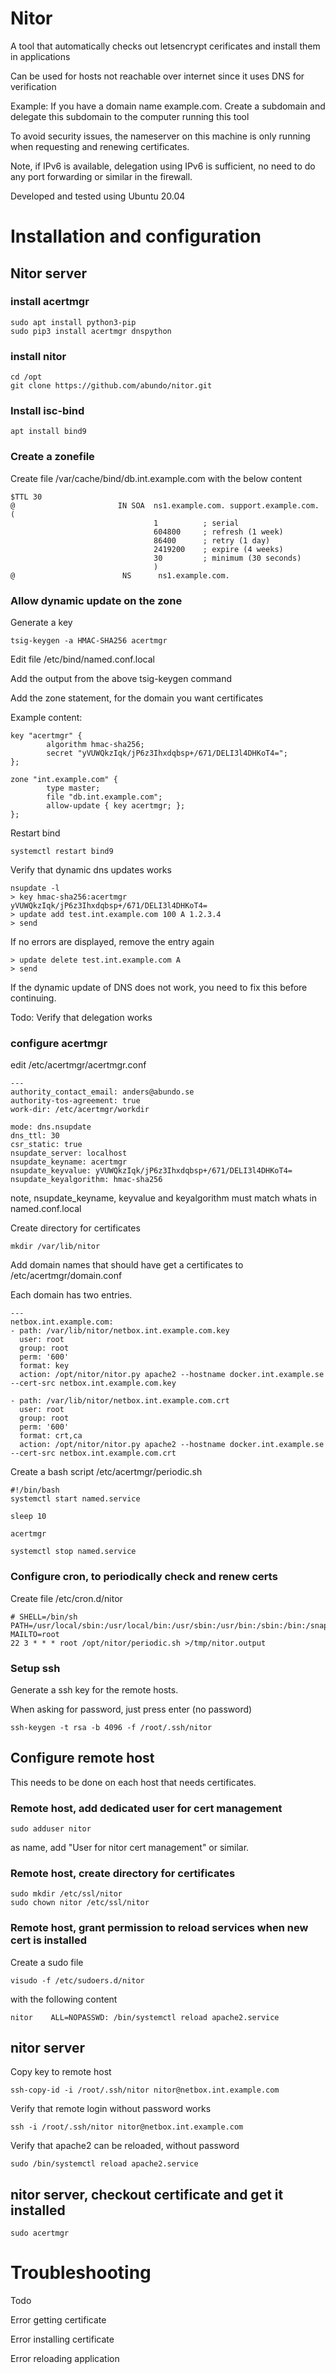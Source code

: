 # Nitor

A tool that automatically checks out letsencrypt cerificates and install them
in applications

Can be used for hosts not reachable over internet since it uses DNS for verification

Example:
If you have a domain name example.com. Create a subdomain and delegate this subdomain
to the computer running this tool

To avoid security issues, the nameserver on this machine is only running when requesting
and renewing certificates.

Note, if IPv6 is available, delegation using IPv6 is sufficient, no need to do any
port forwarding or similar in the firewall.

Developed and tested using Ubuntu 20.04


Installation and configuration
======================================

## Nitor server

### install acertmgr

    sudo apt install python3-pip
    sudo pip3 install acertmgr dnspython


### install nitor

    cd /opt
    git clone https://github.com/abundo/nitor.git


### Install isc-bind

    apt install bind9


### Create a zonefile

Create file /var/cache/bind/db.int.example.com with the below content

    $TTL 30
    @                       IN SOA  ns1.example.com. support.example.com. (
                                    1          ; serial
                                    604800     ; refresh (1 week)
                                    86400      ; retry (1 day)
                                    2419200    ; expire (4 weeks)
                                    30         ; minimum (30 seconds)
                                    )
    @                        NS      ns1.example.com.


### Allow dynamic update on the zone

Generate a key

    tsig-keygen -a HMAC-SHA256 acertmgr


Edit file /etc/bind/named.conf.local

Add the output from the above tsig-keygen command

Add the zone statement, for the domain you want certificates

Example content:

    key "acertmgr" {
            algorithm hmac-sha256;
            secret "yVUWQkzIqk/jP6z3Ihxdqbsp+/671/DELI3l4DHKoT4=";
    };

    zone "int.example.com" {
            type master;
            file "db.int.example.com";
            allow-update { key acertmgr; };
    };


Restart bind

    systemctl restart bind9


Verify that dynamic dns updates works

    nsupdate -l
    > key hmac-sha256:acertmgr yVUWQkzIqk/jP6z3Ihxdqbsp+/671/DELI3l4DHKoT4=
    > update add test.int.example.com 100 A 1.2.3.4
    > send

If no errors are displayed, remove the entry again

    > update delete test.int.example.com A
    > send

If the dynamic update of DNS does not work, you need to fix this before continuing.


Todo: Verify that delegation works



### configure acertmgr

edit /etc/acertmgr/acertmgr.conf

    ---
    authority_contact_email: anders@abundo.se
    authority-tos-agreement: true
    work-dir: /etc/acertmgr/workdir

    mode: dns.nsupdate
    dns_ttl: 30
    csr_static: true
    nsupdate_server: localhost
    nsupdate_keyname: acertmgr
    nsupdate_keyvalue: yVUWQkzIqk/jP6z3Ihxdqbsp+/671/DELI3l4DHKoT4=
    nsupdate_keyalgorithm: hmac-sha256


note, nsupdate_keyname, keyvalue and keyalgorithm must match whats in named.conf.local

Create directory for certificates

    mkdir /var/lib/nitor


Add domain names that should have get a certificates to /etc/acertmgr/domain.conf

Each domain has two entries.

    ---
    netbox.int.example.com:
    - path: /var/lib/nitor/netbox.int.example.com.key
      user: root
      group: root
      perm: '600'
      format: key
      action: /opt/nitor/nitor.py apache2 --hostname docker.int.example.se --cert-src netbox.int.example.com.key

    - path: /var/lib/nitor/netbox.int.example.com.crt
      user: root
      group: root
      perm: '600'
      format: crt,ca
      action: /opt/nitor/nitor.py apache2 --hostname docker.int.example.se --cert-src netbox.int.example.com.crt


Create a bash script /etc/acertmgr/periodic.sh

    #!/bin/bash
    systemctl start named.service

    sleep 10

    acertmgr

    systemctl stop named.service


### Configure cron, to periodically check and renew certs

Create file /etc/cron.d/nitor

    # SHELL=/bin/sh
    PATH=/usr/local/sbin:/usr/local/bin:/usr/sbin:/usr/bin:/sbin:/bin:/snap/bin
    MAILTO=root
    22 3 * * * root /opt/nitor/periodic.sh >/tmp/nitor.output


### Setup ssh

Generate a ssh key for the remote hosts.

When asking for password, just press enter (no password)

    ssh-keygen -t rsa -b 4096 -f /root/.ssh/nitor


## Configure remote host

This needs to be done on each host that needs certificates.


### Remote host, add dedicated user for cert management

    sudo adduser nitor

as name, add "User for nitor cert management" or similar.


### Remote host, create directory for certificates

    sudo mkdir /etc/ssl/nitor
    sudo chown nitor /etc/ssl/nitor


### Remote host, grant permission to reload services when new cert is installed

Create a sudo file 

    visudo -f /etc/sudoers.d/nitor

 with the following content

    nitor    ALL=NOPASSWD: /bin/systemctl reload apache2.service


## nitor server
 
Copy key to remote host

    ssh-copy-id -i /root/.ssh/nitor nitor@netbox.int.example.com


Verify that remote login without password works

    ssh -i /root/.ssh/nitor nitor@netbox.int.example.com


Verify that apache2 can be reloaded, without password

    sudo /bin/systemctl reload apache2.service


## nitor server, checkout certificate and get it installed

    sudo acertmgr


# Troubleshooting

Todo

Error getting certificate

Error installing certificate

Error reloading application
